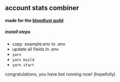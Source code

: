 ## account stats combiner

#### made for the [bloodlust guild](https://discord.com/invite/bloodlust)

##### install steps

- copy .example.env to .env
- update all fields in .env
- `yarn`
- `yarn build`
- `yarn start`

congratulations, you have bot running now! (hopefully)
